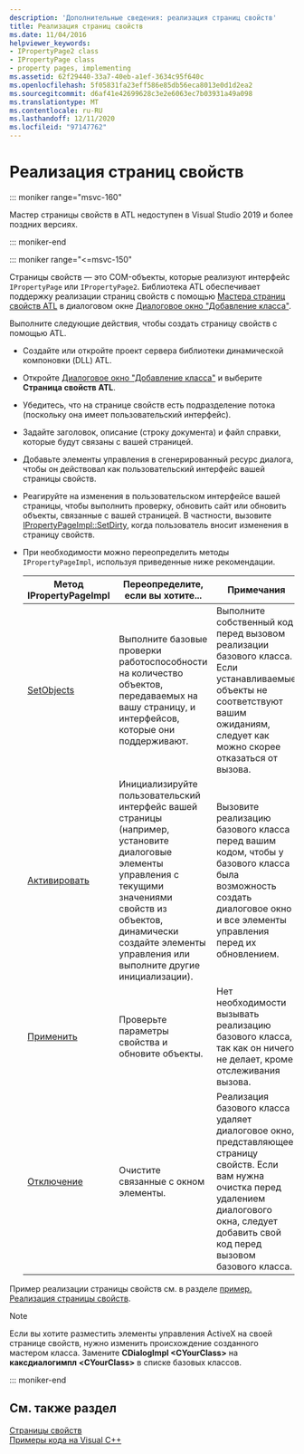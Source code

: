 ```yaml
---
description: 'Дополнительные сведения: реализация страниц свойств'
title: Реализация страниц свойств
ms.date: 11/04/2016
helpviewer_keywords:
- IPropertyPage2 class
- IPropertyPage class
- property pages, implementing
ms.assetid: 62f29440-33a7-40eb-a1ef-3634c95f640c
ms.openlocfilehash: 5f05831fa23eff586e85db56eca8013e0d1d2ea2
ms.sourcegitcommit: d6af41e42699628c3e2e6063ec7b03931a49a098
ms.translationtype: MT
ms.contentlocale: ru-RU
ms.lasthandoff: 12/11/2020
ms.locfileid: "97147762"
---
```

# <a name="implementing-property-pages"></a>Реализация страниц свойств

::: moniker range="msvc-160"

Мастер страницы свойств в ATL недоступен в Visual Studio 2019 и более поздних версиях.

::: moniker-end

::: moniker range="<=msvc-150"

Страницы свойств — это COM-объекты, которые реализуют интерфейс `IPropertyPage` или `IPropertyPage2`. Библиотека ATL обеспечивает поддержку реализации страниц свойств с помощью [Мастера страниц свойств ATL](../atl/reference/atl-property-page-wizard.md) в диалоговом окне [Диалоговое окно "Добавление класса"](../ide/adding-a-class-visual-cpp.md#add-class-dialog-box).

Выполните следующие действия, чтобы создать страницу свойств с помощью ATL.

- Создайте или откройте проект сервера библиотеки динамической компоновки (DLL) ATL.

- Откройте [Диалоговое окно "Добавление класса"](../ide/adding-a-class-visual-cpp.md#add-class-dialog-box) и выберите **Страница свойств ATL**.

- Убедитесь, что на странице свойств есть подразделение потока (поскольку она имеет пользовательский интерфейс).

- Задайте заголовок, описание (строку документа) и файл справки, которые будут связаны с вашей страницей.

- Добавьте элементы управления в сгенерированный ресурс диалога, чтобы он действовал как пользовательский интерфейс вашей страницы свойств.

- Реагируйте на изменения в пользовательском интерфейсе вашей страницы, чтобы выполнить проверку, обновить сайт или обновить объекты, связанные с вашей страницей. В частности, вызовите [IPropertyPageImpl::SetDirty](../atl/reference/ipropertypageimpl-class.md#setdirty), когда пользователь вносит изменения в страницу свойств.

- При необходимости можно переопределить методы `IPropertyPageImpl`, используя приведенные ниже рекомендации.

   |Метод IPropertyPageImpl|Переопределите, если вы хотите...|Примечания|
   |------------------------------|----------------------------------|-----------|
   |[SetObjects](../atl/reference/ipropertypageimpl-class.md#setobjects)|Выполните базовые проверки работоспособности на количество объектов, передаваемых на вашу страницу, и интерфейсов, которые они поддерживают.|Выполните собственный код перед вызовом реализации базового класса. Если устанавливаемые объекты не соответствуют вашим ожиданиям, следует как можно скорее отказаться от вызова.|
   |[Активировать](../atl/reference/ipropertypageimpl-class.md#activate)|Инициализируйте пользовательский интерфейс вашей страницы (например, установите диалоговые элементы управления с текущими значениями свойств из объектов, динамически создайте элементы управления или выполните другие инициализации).|Вызовите реализацию базового класса перед вашим кодом, чтобы у базового класса была возможность создать диалоговое окно и все элементы управления перед их обновлением.|
   |[Применить](../atl/reference/ipropertypageimpl-class.md#apply)|Проверьте параметры свойства и обновите объекты.|Нет необходимости вызывать реализацию базового класса, так как он ничего не делает, кроме отслеживания вызова.|
   |[Отключение](../atl/reference/ipropertypageimpl-class.md#deactivate)|Очистите связанные с окном элементы.|Реализация базового класса удаляет диалоговое окно, представляющее страницу свойств. Если вам нужна очистка перед удалением диалогового окна, следует добавить свой код перед вызовом базового класса.|

Пример реализации страницы свойств см. в разделе [пример. Реализация страницы свойств](../atl/example-implementing-a-property-page.md).

> [!NOTE]
> Если вы хотите разместить элементы управления ActiveX на своей странице свойств, нужно изменить происхождение созданного мастером класса. Замените **CDialogImpl \<CYourClass>** на **каксдиалогимпл \<CYourClass>** в списке базовых классов.

::: moniker-end

## <a name="see-also"></a>См. также раздел

[Страницы свойств](../atl/atl-com-property-pages.md)<br/>
[Примеры кода на Visual C++](../overview/visual-cpp-samples.md)
